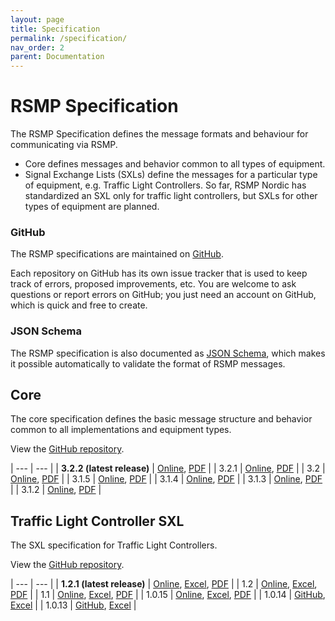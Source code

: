 ```yaml
---
layout: page
title: Specification
permalink: /specification/
nav_order: 2
parent: Documentation
---
```


# RSMP Specification
The RSMP Specification defines the message formats and behaviour for communicating via RSMP.

- Core defines messages and behavior common to all types of equipment.
- Signal Exchange Lists (SXLs) define the messages for a particular type of equipment, e.g. Traffic Light Controllers. So far, RSMP Nordic has standardized an SXL only for traffic light controllers, but SXLs for other types of equipment are planned.

### GitHub
The RSMP specifications are maintained on [GitHub](https://github.com/rsmp-nordic).

Each repository on GitHub has its own issue tracker that is used to keep track of errors, proposed improvements, etc. You are welcome to ask questions or report errors on GitHub; you just need an account on GitHub, which is quick and free to create.

### JSON Schema
The RSMP specification is also documented as [JSON Schema](https://github.com/rsmp-nordic/rsmp_schema), which makes it possible automatically to validate the format of RSMP messages.

## Core
The core specification defines the basic message structure and behavior common to all implementations and equipment types.

View the [GitHub repository](https://github.com/rsmp-nordic/rsmp_core).

| --- | --- |
| **3.2.2 (latest release)** | [Online][core_3.2.2_online], [PDF][core_3.2.2_pdf] |
| 3.2.1          | [Online][core_3.2.1_online], [PDF][core_3.2.1_pdf] |
| 3.2            | [Online][core_3.2_online],   [PDF][core_3.2_pdf]   |
| 3.1.5          | [Online][core_3.1.5_online], [PDF][core_3.1.5_pdf] |
| 3.1.4          | [Online][core_3.1.4_online], [PDF][core_3.1.4_pdf] |
| 3.1.3          | [Online][core_3.1.3_online], [PDF][core_3.1.3_pdf] |
| 3.1.2          | [Online][core_3.1.2_online], [PDF][core_3.1.2_pdf] |

[core_3.2.2_pdf]: https://github.com/rsmp-nordic/rsmp_core/releases/download/v3.2.2/rsmp-spec-3.2.2.pdf
[core_3.2.2_online]: https://rsmp-nordic.github.io/rsmp_core/3.2.2/

[core_3.2.1_pdf]: https://github.com/rsmp-nordic/rsmp_core/releases/download/v3.2.1/rsmp-spec-3.2.1.pdf
[core_3.2.1_online]: https://rsmp-nordic.github.io/rsmp_core/3.2.1/

[core_3.2_pdf]: https://github.com/rsmp-nordic/rsmp_core/releases/download/v3.2/rsmp-spec-3.2.pdf
[core_3.2_online]: https://rsmp-nordic.github.io/rsmp_core/3.2/

[core_3.1.5_pdf]: https://github.com/rsmp-nordic/rsmp_core/releases/download/v3.1.5/rsmp-spec-3.1.5.pdf
[core_3.1.5_online]: https://rsmp-nordic.github.io/rsmp_core/3.1.5

[core_3.1.4_pdf]: https://github.com/rsmp-nordic/rsmp_core/releases/download/v3.1.4/rsmp-spec-3.1.4.pdf
[core_3.1.4_online]: https://rsmp-nordic.github.io/rsmp_core/3.1.4

[core_3.1.3_pdf]: https://github.com/rsmp-nordic/rsmp_core/releases/download/v3.1.3/rsmp-spec-3.1.3.pdf
[core_3.1.3_online]: https://rsmp-nordic.github.io/rsmp_core/3.1.3

[core_3.1.2_pdf]: https://github.com/rsmp-nordic/rsmp_core/releases/download/v3.1.2/rsmp-spec-3.1.2.pdf
[core_3.1.2_online]: https://rsmp-nordic.github.io/rsmp_core/3.1.2


## Traffic Light Controller SXL
The SXL specification for Traffic Light Controllers. 

View the [GitHub repository](https://github.com/rsmp-nordic/rsmp_sxl_traffic_lights).

| --- | --- |
| **1.2.1 (latest release)**  | [Online][tlc_1.2.1_online], [Excel][tlc_1.2.1_excel], [PDF][tlc_1.2.1_pdf] |
| 1.2            | [Online][tlc_1.2_online], [Excel][tlc_1.2_excel], [PDF][tlc_1.2_pdf] |
| 1.1            | [Online][tlc_1.1_online],    [Excel][tlc_1.1_excel],    [PDF][tlc_1.1_pdf]    |
| 1.0.15         | [Online][tlc_1.0.15_online], [Excel][tlc_1.0.15_excel], [PDF][tlc_1.0.15_pdf] |
| 1.0.14         | [GitHub][tlc_1.0.14_github], [Excel][tlc_1.0.14_excel] |
| 1.0.13         | [GitHub][tlc_1.0.13_github], [Excel][tlc_1.0.13_excel] |

[tlc_1.2.1_pdf]: https://github.com/rsmp-nordic/rsmp_sxl_traffic_lights/releases/download/v1.2.1/sxl-tlc-1.2.1.pdf
[tlc_1.2.1_excel]: https://github.com/rsmp-nordic/rsmp_sxl_traffic_lights/releases/download/v1.2.1/SXL_Traffic_Controller_ver_1_2_1.xlsx
[tlc_1.2.1_online]: https://rsmp-nordic.github.io/rsmp_sxl_traffic_lights/1.2.1

[tlc_1.2_pdf]: https://github.com/rsmp-nordic/rsmp_sxl_traffic_lights/releases/download/v1.2/sxl-tlc-1.2.pdf
[tlc_1.2_excel]: https://github.com/rsmp-nordic/rsmp_sxl_traffic_lights/releases/download/v1.2/SXL_Traffic_Controller_ver_1_2.xlsx
[tlc_1.2_online]: https://rsmp-nordic.github.io/rsmp_sxl_traffic_lights/1.2

[tlc_1.1_pdf]: https://github.com/rsmp-nordic/rsmp_sxl_traffic_lights/releases/download/v1.1/sxl-tlc-1.1.pdf
[tlc_1.1_excel]: https://github.com/rsmp-nordic/rsmp_sxl_traffic_lights/releases/download/v1.1/SXL_Traffic_Controller_ver_1_1.xlsx
[tlc_1.1_online]: https://rsmp-nordic.github.io/rsmp_sxl_traffic_lights/1.1

[tlc_1.0.15_pdf]: https://github.com/rsmp-nordic/rsmp_sxl_traffic_lights/releases/download/v1.0.15/sxl-tlc-1.0.15.pdf
[tlc_1.0.15_excel]: https://github.com/rsmp-nordic/rsmp_sxl_traffic_lights/releases/download/v1.0.15/SXL_Traffic_Controller_ver_1_0_15-2020-10-30.xlsx
[tlc_1.0.15_online]: https://rsmp-nordic.github.io/rsmp_sxl_traffic_lights/1.0.15/

[tlc_1.0.14_excel]: https://github.com/rsmp-nordic/rsmp_sxl_traffic_lights/releases/download/v1.0.14/SXL_Traffic_Controller_ver_1_0_14-2017-10-30.xlsx
[tlc_1.0.14_github]: https://github.com/rsmp-nordic/rsmp_sxl_traffic_lights/blob/v1.0.14/sxl_traffic_controller.md

[tlc_1.0.13_excel]: https://github.com/rsmp-nordic/rsmp_sxl_traffic_lights/releases/download/v1.0.13/SXL_Traffic_Controller_ver_1_0_13-2017-06-26.xlsx
[tlc_1.0.13_github]: https://github.com/rsmp-nordic/rsmp_sxl_traffic_lights/blob/v1.0.13/sxl_traffic_controller.md
